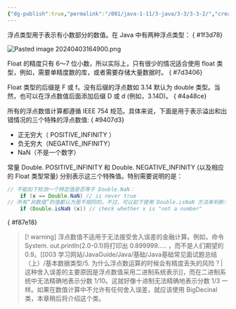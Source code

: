 ```yaml
---
{"dg-publish":true,"permalink":"/001/java-1-11/3-java/3-3/3-3-2/","created":"2024-04-03T16:48:19.113+08:00","updated":"2024-06-01T10:42:01.995+08:00"}
---
```


浮点类型用于表示有小数部分的数值。在 Java 中有两种浮点类型：
{ #1f3d78}


![Pasted image 20240403164900.png](/img/user/$/$Sys999%20Attachment/Pasted%20image%2020240403164900.png)

Float 的精度只有 6～7 位小数，所以实际上，只有很少的情况适合使用 float 类型，例如，需要单精度数的库，或者需要存储大量数据时。
{ #7d3406}


Float 类型的后缀是 F 或 f。没有后缀的浮点数如 3.14 默认为 double 类型。当然，也可以在浮点数值后面添加后缀 D 或 d (例如，3.14D)。
{ #4a48ce}


所有的浮点数值计算都遵循 IEEE 754 规范。具体来说，下面是用于表示溢出和出错情况的三个特殊的浮点数值:
{ #9407d3}

- 正无穷大（ POSITIVE_INFINITY ）
- 负无穷大（NEGATIVE_INFINITY）
- NaN（不是一个数字）

常量 Double. POSITIVE_INFINITY 和 Double. NEGATIVE_INFINITY (以及相应的 Float 类型常量) 分别表示这三个特殊值。特别需要说明的是：

```java
// 不能如下检测一个特定值是否等于 Double.NaN：
	if (x == Double.NaN) // is never true
// 所有“非数值”的值都认为是不相同的。不过，可以如下使用 Double.isNaN 方法来判断:
	if (Double.isNaN (x)) // check whether x is "not a number"
```
{ #f87e18}


>[! warning]  浮点数值不适用于无法接受舍入误差的金融计算。例如，命令 System. out.println(2.0-0.1)将打印出 0.899999..... ，而不是人们期望的 0.9。[[003 学习网站/JavaGuide/Java/基础/Java基础常见面试题总结（上）/基本数据类型/5. 为什么浮点数运算的时候会有精度丢失的风险？\|这种舍入误差的主要原因是浮点数值采用二进制系统表示]]，而在二进制系统中无法精确地表示分数 1/10。这就好像十进制无法精确地表示分数 1/3 一样。如果在数值计算中不允许有任何舍入误差，就应该使用 BigDecinal 类，本章稍后将介绍这个类。
